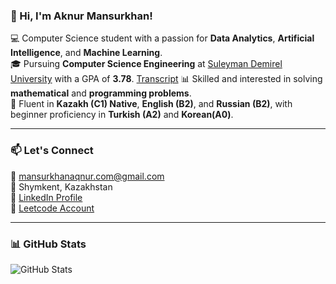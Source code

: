 ### 👋 Hi, I'm Aknur Mansurkhan!  

💻 Computer Science student with a passion for **Data Analytics**, **Artificial Intelligence**, and **Machine Learning**.  
🎓 Pursuing **Computer Science Engineering** at [Suleyman Demirel University](https://sdu.edu.kz/) with a GPA of **3.78**. [Transcript](https://drive.google.com/file/d/14GmkPVNZ_jUc1CvJGbankeT_qD2mWgiC/view?usp=sharing)
📊 Skilled and interested in solving **mathematical** and **programming problems**.  
💬 Fluent in **Kazakh (C1) Native**, **English (B2)**, and **Russian (B2)**, with beginner proficiency in **Turkish (A2)** and **Korean(A0)**.  

---

### 📫 Let's Connect  
📧 [mansurkhanaqnur.com@gmail.com](mailto:mansurkhanaqnur.com@gmail.com)  
📍 Shymkent, Kazakhstan  
🔗 [LinkedIn Profile](https://www.linkedin.com/in/aknur-m-ba809a330?utm_source=share&utm_campaign=share_via&utm_content=profile&utm_medium=ios_app)\
🐳 [Leetcode Account](https://leetcode.com/u/whited_ray/)

---
### 📊 GitHub Stats  

![GitHub Stats](https://github-readme-stats.vercel.app/api?username=whiteraay&show_icons=true&theme=radical)
